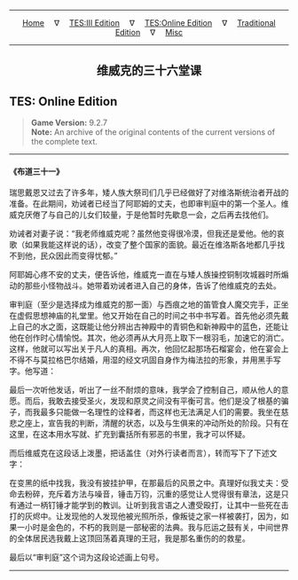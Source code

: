 
---

<!-- Jekyll Page Links -->

<center>
<a href="../../../../index.html">Home</a>
&emsp;&nabla;&emsp;
<a href="../../../index-tes3.html">TES:III Edition</a>
&emsp;&nabla;&emsp;
<a href="../../../index-teso.html">TES:Online Edition</a>
&emsp;&nabla;&emsp;
<a href="../../../index-traditional.html">Traditional Edition</a>
&emsp;&nabla;&emsp;
<a href="../../../index-misc.html">Misc</a>
</center>

<!-- Markdown Body Below: -->

---

<center>
<h2><span style="font-family:SimSun">维威克的三十六堂课</span></h2>
</center>

## TES: Online Edition

> __Game Version:__ 9.2.7\
> __Note:__ An archive of the original contents of the current versions of the complete text.

---

#### 《布道三十一》

瑞思戴恩又过去了许多年，矮人族大祭司们几乎已经做好了对维洛斯统治者开战的准备。在此期间，劝诫者已经当了阿耶姆的丈夫，也即审判庭中的第一个圣人。维威克厌倦了与自己的儿女们较量，于是他暂时先歇息一会，之后再去找他们。

劝诫者对妻子说：“我老师维威克呢？虽然他变得很冷漠，但我还是爱他。他的哀歌（如果我能这样说的话），改变了整个国家的面貌。最近在维洛斯各地都几乎找不到他，民众因此而变得忧郁。”

阿耶姆心疼不安的丈夫，便告诉他，维威克一直在与矮人族操控铜制攻城器时所煽动的那些小怪物战斗。她带着劝诫者进入自己的身体，告诉了他维威克的去处。

审判庭（至少是选择成为维威克的那一面）与西痕之地的笛管食人魔交完手，正坐在虚假思想神庙的礼堂里。他又开始在自己的时间之书中书写着。首先他必须先戴上自己的水之面，这既能让他分辨出古神殿中的青铜色和新神殿中的蓝色，还能让他在创作时心情愉悦。其次，他必须再从大月亮上取下一根羽毛，加速它的消亡。这样，他就可以写出关于凡人的真相。再次，他回忆起那场石榴宴会，他在宴会上不得不与莫拉格巴尔结婚，用湿的经文巩固自身作为梅法拉的形象，并用黑手写字。他写道：

最后一次听他发话，听出了一丝不耐烦的意味，我学会了控制自己，顺从他人的意愿。而后，我敢去接受圣火，发现和原灵之间没有平衡可言。他们是没了根基的骗子，而我最多只能做一名理性的诠释者，而这样也无法满足人们的需要。我坐在慈悲之座上，宣告我的判断，清醒的状态，以及与生俱来的冲动所处的阶段。只有在这里，在这本用水写就、扩充到囊括所有邪恶的书里，我才可以怀疑。

而后维威克在这段话上泼墨，把话盖住（对外行读者而言），转而写下了下述文字：

在变黑的纸中找我，我没有披挂护甲，在那最后的风景之中。真理好似我丈夫：受命去粉碎，充斥着方法与噪音，锤击万钧，沉重的感觉让人觉得很有章法，这是只有通过一柄钉锤才能学到的教训。让听到我言语之人遭受殴打，让其中一些死在击打的灰烬中。让发现他的人发现他被光照所杀，像叛徒之家一样被袭打，因为，如果一小时是金色的，不朽的我则是一部秘密的法典。我与厄运之鼓有关，中间世界的全体居民选我戴上这顶回荡着真理的王冠，我是那名重伤的的救星。

最后以“审判庭”这个词为这段论述画上句号。

---
